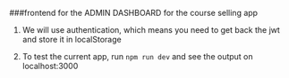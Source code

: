 
###frontend for the ADMIN DASHBOARD for the course selling app

1. We will use authentication, which means you need to get back the jwt and store it in localStorage 

2. To test the current app, run `npm run dev` and see the output on localhost:3000


